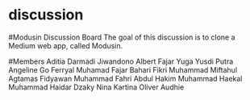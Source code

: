 # discussion

#Modusin Discussion Board
The goal of this discussion is to clone a Medium web app, called Modusin.

#Members
Aditia Darmadi Jiwandono
Albert Fajar Yuga Yusdi Putra
Angeline Go
Ferryal Muhamad Fajar Bahari
Fikri Muhammad
Miftahul Agtamas Fidyawan
Muhammad Fahri Abdul Hakim
Muhammad Haekal
Muhammad Haidar Dzaky
Nina Kartina
Oliver Audhie
